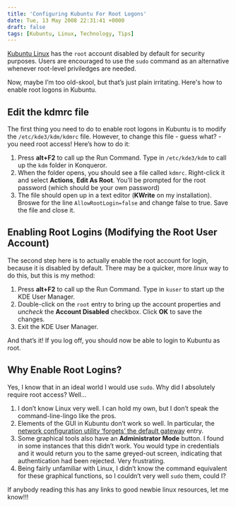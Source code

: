 ```yaml
---
title: 'Configuring Kubuntu For Root Logons'
date: Tue, 13 May 2008 22:31:41 +0000
draft: false
tags: [Kubuntu, Linux, Technology, Tips]
---
```


[Kubuntu Linux](http://www.kubuntu.org) has the `root` account disabled by default for security purposes. Users are encouraged to use the `sudo` command as an alternative whenever root-level priviledges are needed.

Now, maybe I’m too old-skool, but that’s just plain irritating. Here's how to enable root logons in Kubuntu.

Edit the kdmrc file
-------------------

The first thing you need to do to enable root logons in Kubuntu is to modify the `/etc/kde3/kdm/kdmrc` file. However, to change this file - guess what? - you need root access! Here’s how to do it:

1.  Press **alt+F2** to call up the Run Command. Type in `/etc/kde3/kdm` to call up the `kdm` folder in Konqueror.
2.  When the folder opens, you should see a file called `kdmrc`. Right-click it and select **Actions**, **Edit As Root**. You’ll be prompted for the root password (which should be your own password)
3.  The file should open up in a text editor (**KWrite** on my installation). Broswe for the line `AllowRootLogin=false` and change false to true. Save the file and close it.

Enabling Root Logins (Modifying the Root User Account)
------------------------------------------------------

The second step here is to actually enable the root account for login, because it is disabled by default. There may be a quicker, more _linux_ way to do this, but this is my method:

1.  Press **alt+F2** to call up the Run Command. Type in `kuser` to start up the KDE User Manager.
2.  Double-click on the `root` entry to bring up the account properties and _uncheck_ the **Account Disabled** checkbox. Click **OK** to save the changes.
3.  Exit the KDE User Manager.

And that’s it! If you log off, you should now be able to login to Kubuntu as root.

Why Enable Root Logins?
-----------------------

Yes, I know that in an ideal world I would use `sudo`. Why did I absolutely require root access? Well…

1.  I don’t know Linux very well. I can hold my own, but I don’t speak the command-line-lingo like the pros.
2.  Elements of the GUI in Kubuntu don’t work so well. In particular, the [network configuration utility ‘forgets’ the default gateway](http://ubuntuforums.org/showpost.php?s=daa225f2f0f013f25d3ed5a3d9fe9dfc&p=669072&postcount=3) entry.
3.  Some graphical tools also have an **Administrator Mode** button. I found in some instances that this didn’t work. You would type in credentials and it would return you to the same greyed-out screen, indicating that authentication had been rejected. Very frustrating.
4.  Being fairly unfamiliar with Linux, I didn’t know the command equivalent for these graphical functions, so I couldn’t very well `sudo` them, could I?

If anybody reading this has any links to good newbie linux resources, let me know!!!